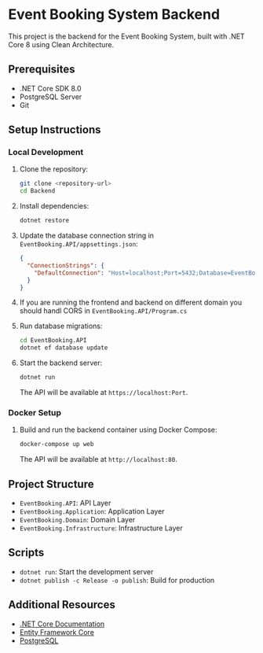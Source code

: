 # Event Booking System Backend

This project is the backend for the Event Booking System, built with .NET Core 8 using Clean Architecture.

## Prerequisites

- .NET Core SDK 8.0
- PostgreSQL Server
- Git

## Setup Instructions

### Local Development

1. Clone the repository:
   ```bash
   git clone <repository-url>
   cd Backend
   ```

2. Install dependencies:
   ```bash
   dotnet restore
   ```

3. Update the database connection string in `EventBooking.API/appsettings.json`:
   ```json
   {
     "ConnectionStrings": {
       "DefaultConnection": "Host=localhost;Port=5432;Database=EventBookingDB;Username=your_username;Password=your_password"
     }
   }
   ```

4. If you are running the frontend and backend on different domain you should handl CORS in `EventBooking.API/Program.cs`

5. Run database migrations:
   ```bash
   cd EventBooking.API
   dotnet ef database update
   ```

4. Start the backend server:
   ```bash
   dotnet run
   ```

   The API will be available at `https://localhost:Port`.

### Docker Setup

1. Build and run the backend container using Docker Compose:
   ```bash
   docker-compose up web
   ```

   The API will be available at `http://localhost:80`.

## Project Structure

- `EventBooking.API`: API Layer
- `EventBooking.Application`: Application Layer
- `EventBooking.Domain`: Domain Layer
- `EventBooking.Infrastructure`: Infrastructure Layer

## Scripts

- `dotnet run`: Start the development server
- `dotnet publish -c Release -o publish`: Build for production

## Additional Resources

- [.NET Core Documentation](https://docs.microsoft.com/en-us/dotnet/core/)
- [Entity Framework Core](https://docs.microsoft.com/en-us/ef/core/)
- [PostgreSQL](https://www.postgresql.org/docs/) 